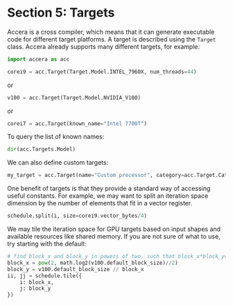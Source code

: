 [//]: # (Project: Accera)
[//]: # (Version: v1.2)

# Section 5: Targets
Accera is a cross compiler, which means that it can generate executable code for different target platforms. A target is described using the `Target` class. Accera already supports many different targets, for example:
```python
import accera as acc

corei9 = acc.Target(Target.Model.INTEL_7960X, num_threads=44)
```
or

```python
v100 = acc.Target(Target.Model.NVIDIA_V100)
```
or

```python
corei7 = acc.Target(known_name="Intel 7700T")
```

To query the list of known names:
```python
dir(acc.Targets.Model)
```


We can also define custom targets:
```python
my_target = acc.Target(name="Custom processor", category=acc.Target.Category.CPU, architecture=acc.Target.Architecture.X86_64, family="Broadwell", extensions=["MMX", "SSE", "SSE2", "SSE3", "SSSE3", "SSE4", "SSE4.1", "SSE4.2", "AVX", "AVX2", "FMA3"], num_cores=22, num_threads=44, frequency_GHz=3.2, turbo_frequency_GHz=3.8, cache_sizes=[32, 256, 56320], cache_lines=[64, 64, 64])
```

One benefit of targets is that they provide a standard way of accessing useful constants. For example, we may want to split an iteration space dimension by the number of elements that fit in a vector register.
```python
schedule.split(i, size=corei9.vector_bytes/4)
```
We may tile the iteration space for GPU targets based on input shapes and available resources like shared memory. If you are not sure of what to use, try starting with the default:
```python
# find block_x and block_y in powers of two, such that block_x*block_y=v100.default_block_size.
block_x = pow(2, math.log2(v100.default_block_size)//2)
block_y = v100.default_block_size // block_x
ii, jj = schedule.tile({
    i: block_x,
    j: block_y
})
```

<div style="page-break-after: always;"></div>

